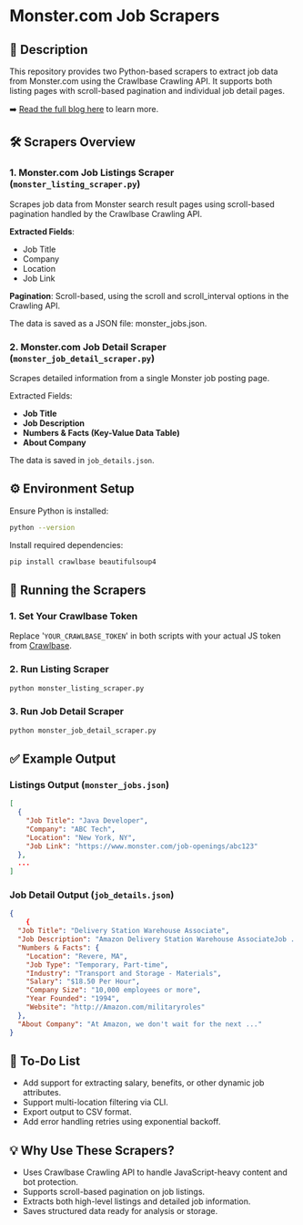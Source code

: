 # Monster.com Job Scrapers

## 📝 Description

This repository provides two Python-based scrapers to extract job data from Monster.com using the Crawlbase Crawling API. It supports both listing pages with scroll-based pagination and individual job detail pages.

➡️ [Read the full blog here](https://crawlbase.com/blog/how-to-scrape-monster-jobs-with-python/) to learn more.

## 🛠️ Scrapers Overview

### 1. Monster.com Job Listings Scraper (`monster_listing_scraper.py`)

Scrapes job data from Monster search result pages using scroll-based pagination handled by the Crawlbase Crawling API.

**Extracted Fields**:

- Job Title
- Company
- Location
- Job Link

**Pagination**: Scroll-based, using the scroll and scroll_interval options in the Crawling API.

The data is saved as a JSON file: monster_jobs.json.

### 2. Monster.com Job Detail Scraper (`monster_job_detail_scraper.py`)

Scrapes detailed information from a single Monster job posting page.

Extracted Fields:

- **Job Title**
- **Job Description**
- **Numbers & Facts (Key-Value Data Table)**
- **About Company**

The data is saved in `job_details.json`.

## ⚙️ Environment Setup

Ensure Python is installed:

```bash
python --version
```

Install required dependencies:

```bash
pip install crawlbase beautifulsoup4
```

## 🚀 Running the Scrapers

### 1. Set Your Crawlbase Token

Replace '`YOUR_CRAWLBASE_TOKEN`' in both scripts with your actual JS token from [Crawlbase](https://app.crawlbase.com/signup).

### 2. Run Listing Scraper

```bash
python monster_listing_scraper.py
```

### 3. Run Job Detail Scraper

```bash
python monster_job_detail_scraper.py
```

## ✅ Example Output

### Listings Output (`monster_jobs.json`)

```json
[
  {
    "Job Title": "Java Developer",
    "Company": "ABC Tech",
    "Location": "New York, NY",
    "Job Link": "https://www.monster.com/job-openings/abc123"
  },
  ...
]
```

### Job Detail Output (`job_details.json`)

```json
{
	{
  "Job Title": "Delivery Station Warehouse Associate",
  "Job Description": "Amazon Delivery Station Warehouse AssociateJob ....",
  "Numbers & Facts": {
    "Location": "Revere, MA",
    "Job Type": "Temporary, Part-time",
    "Industry": "Transport and Storage - Materials",
    "Salary": "$18.50 Per Hour",
    "Company Size": "10,000 employees or more",
    "Year Founded": "1994",
    "Website": "http://Amazon.com/militaryroles"
  },
  "About Company": "At Amazon, we don't wait for the next ..."
}
```

## 📌 To-Do List

- Add support for extracting salary, benefits, or other dynamic job attributes.
- Support multi-location filtering via CLI.
- Export output to CSV format.
- Add error handling retries using exponential backoff.

## 💡 Why Use These Scrapers?

- Uses Crawlbase Crawling API to handle JavaScript-heavy content and bot protection.
- Supports scroll-based pagination on job listings.
- Extracts both high-level listings and detailed job information.
- Saves structured data ready for analysis or storage.
